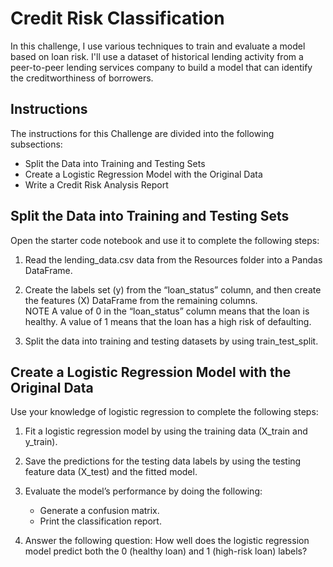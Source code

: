 # Credit Risk Classification 
In this challenge, I use various techniques to train and evaluate a model based on loan risk. I'll use a dataset of historical lending activity from a peer-to-peer lending services company to build a model that can identify the creditworthiness of borrowers.

## Instructions
The instructions for this Challenge are divided into the following subsections:<br/>
  * Split the Data into Training and Testing Sets
  * Create a Logistic Regression Model with the Original Data
  * Write a Credit Risk Analysis Report

## Split the Data into Training and Testing Sets
Open the starter code notebook and use it to complete the following steps:

1. Read the lending_data.csv data from the Resources folder into a Pandas DataFrame.
   
3. Create the labels set (y) from the “loan_status” column, and then create the features (X) DataFrame from the remaining columns.<br/>
NOTE
A value of 0 in the “loan_status” column means that the loan is healthy. A value of 1 means that the loan has a high risk of defaulting.

5. Split the data into training and testing datasets by using train_test_split.

## Create a Logistic Regression Model with the Original Data
Use your knowledge of logistic regression to complete the following steps:

1. Fit a logistic regression model by using the training data (X_train and y_train).
2. Save the predictions for the testing data labels by using the testing feature data (X_test) and the fitted model.

3. Evaluate the model’s performance by doing the following:
   * Generate a confusion matrix.
   * Print the classification report.

4. Answer the following question: How well does the logistic regression model predict both the 0 (healthy loan) and 1 (high-risk loan) labels?
